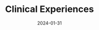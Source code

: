---
title: Clinical Experiences
type: landing
date: 2024-01-31

sections:
  - block: resume-experience
    content:
      date_format: January 2006
      items:
        - title: Postdoctoral Psychologist
          company: Boston Veterans Affairs Healthcare System
          company_url: https://www.va.gov/boston-health-care/locations/brockton-va-medical-center/
          company_logo: Veterans_Affairs_logo
          location: Boston, Massachusetts
          date_start: 2022-08-01
          date_end: 2023-09-01
          description: >-
            * Provided clinical intake services for veterans with trauma and
            stress-related disorders seeking outpatient mental healthcare

            * Maintain a caseload of up to six individual psychotherapy cases, providing Cognitive Processing Therapy (CPT), Prolonged Exposure (PE), Cognitive Behavioral Therapy for Insomnia (CBT-I), and Written Exposure Therapy (WET)
        - title: Psychology Intern
          company: Beth Israel Deaconess Medical Center/Massachusetts Mental Health Center
          company_url: https://www.bidmc.org/medical-education/medical-education-by-department/psychiatry/clinical-psychology-internship-program
          company_logo: BIDMC_HMS_Stacked
          location: Boston, Massachusetts
          date_start: 2021-07-01
          date_end: 2022-06-31
          description: >-
            
            Rapid Access to Flexible Treatment (RAFT):

            * Providing clinical intake services for high-risk adults attending partial hospitalization day program for individual with psychotic-spectrum disorders and/or character pathologies

            * Maintain a caseload of up to four individual psychotherapy, providing Acceptance and Commitment Therapy (ACT), Dialectical Behavior Therapy (DBT), and CBT for patient presenting with personality and psychosis spectrum disorders

            * Co-leading three weekly anger management, CBT, and DBT oriented groups in an outpatient setting

            * Aid in treatment and discharge planning as well as systems meetings with multidisciplinary team

            * Aid in training and supervision of psychology externs and psychiatry residents

            Adult Outpatient Psychiatry Service:

            * Maintain a caseload of up to ten individual psychotherapy, providing Psychodynamic, Meta-cognition, Cognitive, and Behavioral based therapies for Department of Mental Health patients presenting with psychosis spectrum disorders

            * Co-lead one weekly long-term psychodynamic group for adults with schizophrenia 

            * Conduct focal psychiatric assessments, triage, and treatment planning for adult patients seeking treatment of psychosis spectrum disorders
        - title: Psychology Extern
          company: Jacobi Health + Hospitals
          company_url: https://www.nychealthandhospitals.org/locations/jacobi/
          company_logo: NYC_Health_+_Hospitals_logo
          location: Bronx, New York
          date_start: 2020-09-01
          date_end: 2021-06-31
          description: >-
            
            Psychiatric Inpatient Unit (8A):

            * Providing individual psychotherapy for adults admitted to mono- and bi-lingual psychiatric inpatient unit for psychotic disorders, major affective disorders, substance-abuse disorders, or a range of character pathologies

            * Conducting cognitive assessments and clinical intake for admission and psycho-diagnostic purposes

            * Co-leading two weekly insight-oriented and skills-based group on inpatient unit

            * Aid in treatment and discharge planning as well as, family and community meetings with multidisciplinary team

            * Participate in therapeutic milieu of unit and provide weekly updated on patient prognosis to multidisciplinary team

            Comprehensive Addiction Treatment Center Outpatient (CATC):

            * Maintain a caseload of up to three individual psychotherapy, providing Motivational Interviewing, and Behavioral approached for patients presenting with substance use disorders

            * Co-lead three weekly harm-reduction and DBT groups for adults seeking substance use treatment

            * Conduct focal psychiatric assessments, intakes, triage, and treatment planning for adult patients seeking substance use treatment

            Adult & Pediatric HIV Comprehensive Services:

            * Maintain a caseload of up to three individual psychotherapy patients living with HIV/AIDS, presenting mood and anxiety disorder

            * Co-lead weekly support group for adults living with HIV/AIDS
        - title: Student Psychologist
          company: Regulation of Emotion in Anxiety and Depression, Teachers College,
            Columbia University
          company_url: https://www.emotionregulationtherapy.com/
          company_logo: ERT Logo.jpeg
          location: New York, New York
          date_start: 2020-04-01
          date_end: 2020-09-01
          description: >-
            
            Emotion Regulation Therapy for the COVID-19 Pandemic:

            * Conducted twice a week, manualized eight session Emotion Regulation Therapy for adult outpatients experiencing distress related to COVID-19 pandemic via synchronous telehealth 

            * Clients have a diagnosis of mood and anxiety disorders and ranging in age from 23 to 53 years, with varying degrees of COVID-19 related distress from loss of loved ones to their own experiences of contracting COVID-19
        - title: Clinical Intake Extern
          company: Dean Hope Center for Educational and Psychological Services
          company_url: https://www.tc.columbia.edu/deanhope/
          company_logo: DHCEPS logo.png
          location: New York, New York
          date_start: 2020-01-01
          date_end: 2020-05-31
          description: >-
            
            * Provided weekly on-call coverage for assessment of suicide risk and appropriateness for treatment at training clinic

            * Bi-weekly supervision with clinic director and clinical social worker on prognosis and triage plan for new applicants
        - title: Psychology Extern
          company: VA New York Harbor Healthcare System
          company_url: https://www.va.gov/new-york-harbor-health-care/locations/manhattan-va-medical-center/
          company_logo: Veterans_Affairs_logo
          location: New York, New York
          date_start: 2019-07-01
          date_end: 2020-06-30
          description: >-
            
            Psychotherapy Research Development Program:

            * Provided individual psychotherapy for adult veterans with PTSD, severe mood and anxiety disorders, and character disorders, utilizing a variety of treatment approaches, including long-term psychodynamic psychotherapy, short-term Dynamic Interpersonal Therapy (DIT), Formulation-Based CBT, and CBT-I

            * Conducted cognitive and personality assessments for psycho-diagnostic purposes, writing integrative reports, and providing feedback to veterans

            * Conducted neuropsychological assessment of veterans with Traumatic-Brain Injuries, Alzheimer's disease, vascular dementia, Parkinson's disease, and strokes 

            * Co-led weekly Systems theory informed insight-oriented group on dual-diagnosis inpatient unit
        - title: Psychometrician
          company: Private Practice
          company_url: https://www.va.gov/new-york-harbor-health-care/locations/manhattan-va-medical-center/
          company_logo: Psi
          location: New York, New York
          date_start: 2019-12-01
          date_end: 2020-03-30
          description: >-
            
            * Conduct psychological and occupational assessment for adults seeking mental health services in a private practice setting

            * Administered tests assessing cognitive functioning, executive functioning, memory, & personality using standardized clinician-administered tools and projective tests
        - title: Supervisor Training Practicum
          company: Dean Hope Center for Educational and Psychological Services
          company_url: https://www.tc.columbia.edu/deanhope/
          company_logo: DHCEPS logo.png
          location: New York, New York
          date_start: 2019-01-01
          date_end: 2019-07-30
          description: >-
            
            * Provide weekly supervision to licensed counselor for weekly psychotherapy case

            * Weekly didactics on theories of supervision and process/peer supervision group
        - title: Psychology Extern
          company: New York-Presbyterian- Weill Cornell Medicine, Program for Anxiety and
            Traumatic Stress Studies
          company_url: https://www.va.gov/new-york-harbor-health-care/locations/manhattan-va-medical-center/
          company_logo: WCM_NYP logo.png
          location: New York, New York
          date_start: 2018-07-01
          date_end: 2019-06-30
          description: >-
            
            Military Family Wellness Clinic:

            * Provide weekly individual psychotherapy services, in Cognitive Behavioral Therapy for Insomnia, Interpersonal Psychotherapy, Cognitive Processing Therapy, and Prolonged Exposure, to veterans and veteran family members suffering from mood, anxiety and post-traumatic stress disorders

            * Maintained a caseload of up to three individual psychotherapy patients presenting with PTSD and co-occurring disorders

            * Conduct weekly unstructured intakes and standardized diagnostic assessments, using the Clinician-Administered PTSD Scale for DSM-5 (CAP-5) and Mini International Neuropsychiatric Interview (MINI), for adult clients seeking services at the clinic

            William Randolph Hearst Burn Center:

            * Provide consultation to assess psychiatric symptoms and brief cognitive-behavioral interventions at bedside to recently traumatized adult patients admitted to the medical inpatient unit

            * Receive live in-room supervision and consultation during bedside assessment and intervention

            * Provide manualized weekly individual Prolonged-Exposure therapy to victims of burn injuries in an outpatient setting as a part of RCT

            * Collaborate with multidisciplinary teams consisting of psychology, social work, surgery, physical therapists, and nursing staff to discuss new admissions, discharge planning, risk assessment, and overall clinical status of patients admitted to the inpatient burn unit
        - title: Student Psychologist
          company: Regulation of Emotion in Anxiety and Depression, Teachers College,
            Columbia University
          company_url: https://www.emotionregulationtherapy.com/
          company_logo: ERT Logo.jpeg
          location: New York, New York
          date_start: 2018-09-01
          date_end: 2019-09-01
          description: >-
            
            Emotion Regulation Therapy for the COVID-19 Pandemic:

            * Conduct weekly manualized 8 or 16 session Emotion Regulation Therapy for adult outpatients as part of a clinical trial

            * Clients have a diagnosis of mood and anxiety disorders and ranging in age from 25 to 29 years 
        - title: Student Psychologist
          company: Dean Hope Center for Educational and Psychological Services
          company_url: https://www.tc.columbia.edu/deanhope/
          company_logo: DHCEPS logo.png
          location: New York, New York
          date_start: 2017-01-01
          date_end: 2021-06-30
          description: >-
            
            Advanced Neuropsychological Assessment:

            * Conducted neuropsychological and psych-educational assessments for adults

            * Assisted in WADA assessments for young adults with epilepsy 

            * Administered tests assessing cognitive functioning, executive functioning, memory, & personality along with projective tests

            Psychodynamic Psychotherapy:

            * Conduct intakes and twice weekly psychodynamic psychotherapy sessions for adult outpatients presenting at a community mental health clinic

            * Clients ranging in age from 29 to 77 years 

            * Develop and implement treatment plans from varying approaches including relational, object-relations, transference-focused, and relational modalities

            Cognitive-Behavioral Therapy:

            * Conducted intakes and weekly Cognitive Behavioral psychotherapy sessions for adult outpatients presenting at a community mental health clinic

            * Clients ranged in age from 25 to 30

            * Implemented treatment approaches drawing from the Unified Protocol for Transdiagnostic Treatment of Emotional Disorders and third wave CBT approaches including Acceptance and Commitment Therapy and Mindfulness-Based Cognitive Therapy

            Psychological Assessment:

            * Conducted psychological and psych-educational assessments for adults and children

            * Administered tests assessing cognitive functioning, executive functioning, memory, & personality along with projective tests 
        - title: Peer counselor
          company: International House
          company_url: https://www.ihouse-nyc.org/
          company_logo: ihouse_logo.png
          location: New York, New York
          date_start: 2015-06-01
          date_end: 2026-05-30
          description: >-
            * Provide on-call service for crisis intervention, individual
            supportive counseling, psychotherapy, and legal & medical referrals

            * Conduct monthly supervision sessions with assigned Resident Fellows to provide support, identify and resolve issues regarding roommate conflicts and floor events 

            * Assisted in development and maintenance of mental health resource website for residents
    design:
      columns: "2"

---
